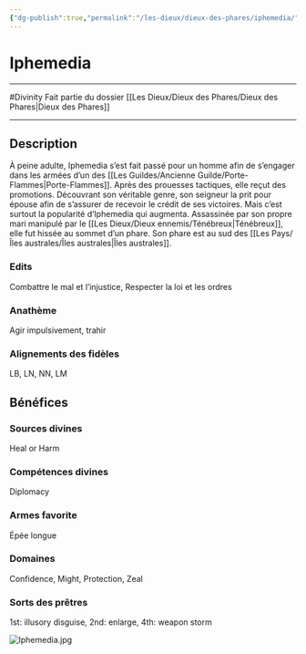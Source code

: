 ```yaml
---
{"dg-publish":true,"permalink":"/les-dieux/dieux-des-phares/iphemedia/"}
---
```


# Iphemedia
---
#Divinity 
Fait partie du dossier [[Les Dieux/Dieux des Phares/Dieux des Phares\|Dieux des Phares]]

-------
## Description
À peine adulte, Iphemedia s’est fait passé pour un homme afin de s’engager dans les armées d’un des [[Les Guildes/Ancienne Guilde/Porte-Flammes\|Porte-Flammes]]. Après des prouesses tactiques, elle reçut des promotions. Découvrant son véritable genre, son seigneur la prit pour épouse afin de s’assurer de recevoir le crédit de ses victoires. Mais c’est surtout la popularité d’Iphemedia qui augmenta. Assassinée par son propre mari manipulé par le [[Les Dieux/Dieux ennemis/Ténébreux\|Ténébreux]], elle fut hissée au sommet d’un phare.
Son phare est au sud des [[Les Pays/Îles australes/Îles australes\|Îles australes]].
### Edits
Combattre le mal et l’injustice, Respecter la loi et les ordres
### Anathème
Agir impulsivement, trahir
### Alignements des fidèles
LB, LN, NN, LM
## Bénéfices
### Sources divines
Heal or Harm
### Compétences divines
Diplomacy
### Armes favorite
Épée longue
### Domaines
Confidence, Might, Protection, Zeal
### Sorts des prêtres
1st: illusory disguise, 2nd: enlarge, 4th: weapon storm

![Iphemedia.jpg](/img/user/_Images/_Dieux/Iphemedia.jpg)